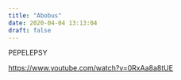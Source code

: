 ```yaml
---
title: "Abobus"
date: 2020-04-04 13:13:04
draft: false
---
```


PEPELEPSY

https://www.youtube.com/watch?v=0RxAa8a8tUE
